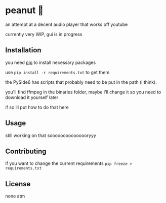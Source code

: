 # peanut 🥜

an attempt at a decent audio player that works off youtube

currently very WIP, gui is in progress

## Installation

you need [pip](https://pip.pypa.io/en/stable/) to install necessary packages

use `pip install -r requirements.txt` to get them

the PySide6 has scripts that probably need to be put in the path (i think).

you'll find ffmpeg in the binaries folder, maybe i'll change it so you need to download it yourself later

if so ill put how to do that here

## Usage

still working on that sooooooooooooooryyy

## Contributing

if you want to change the current requirements `pip freeze > requirements.txt`

## License

none atm